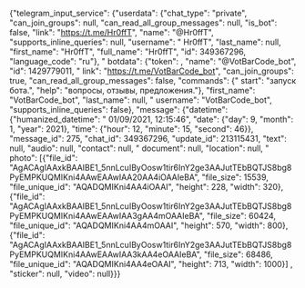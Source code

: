 {"telegram_input_service": {"userdata": {"chat_type": "private", "can_join_groups": null, "can_read_all_group_messages":
null, "is_bot": false, "link": "https://t.me/Hr0ffT", "name": "@Hr0ffT", "supports_inline_queries": null, "username": "
Hr0ffT", "last_name": null, "first_name": "Hr0ffT", "full_name": "Hr0ffT", "id": 349367296, "language_code": "ru"}, "
botdata": {"token": <hidden>, "name": "@VotBarCode_bot", "id": 1429779011, "
link": "https://t.me/VotBarCode_bot", "can_join_groups": true, "can_read_all_group_messages": false, "commands": {"
start": "запуск бота.", "help": "вопросы, отзывы, предложения."}, "first_name": "VotBarCode_bot", "last_name": null, "
username": "VotBarCode_bot", "supports_inline_queries": false}, "message": {"datetime": {"humanized_datetime": "
01/09/2021, 12:15:46", "date": {"day": 9, "month": 1, "year": 2021}, "time": {"hour": 12, "minute": 15, "second":
46}}, "message_id": 275, "chat_id": 349367296, "update_id": 213115431, "text": null, "audio": null, "contact": null, "
document": null, "location": null, "
photo": [{"file_id": "AgACAgIAAxkBAAIBE1_5nnLcuIByOosw1tir6InY2ge3AAJutTEbBQTJS8bg8PyEMPKUQMIKni4AAwEAAwIAA20AA4iOAAIeBA", "file_size": 15539, "file_unique_id": "AQADQMIKni4AA4iOAAI", "height": 228, "width": 320}, {"file_id": "AgACAgIAAxkBAAIBE1_5nnLcuIByOosw1tir6InY2ge3AAJutTEbBQTJS8bg8PyEMPKUQMIKni4AAwEAAwIAA3gAA4mOAAIeBA", "file_size": 60424, "file_unique_id": "AQADQMIKni4AA4mOAAI", "height": 570, "width": 800},
{"file_id": "AgACAgIAAxkBAAIBE1_5nnLcuIByOosw1tir6InY2ge3AAJutTEbBQTJS8bg8PyEMPKUQMIKni4AAwEAAwIAA3kAA4eOAAIeBA",
"file_size": 68486, "file_unique_id": "AQADQMIKni4AA4eOAAI", "height": 713, "width": 1000}]
, "sticker": null, "video": null}}}
